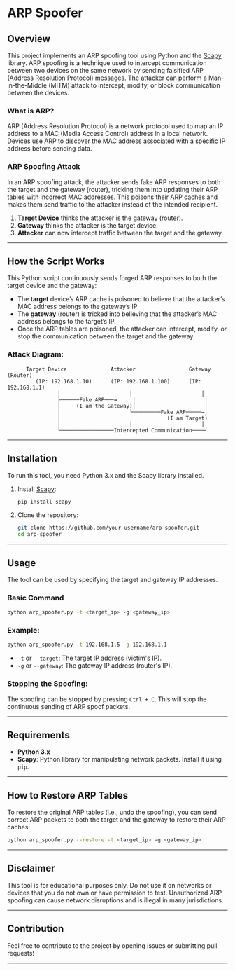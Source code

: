 

# ARP Spoofer

## Overview
This project implements an ARP spoofing tool using Python and the [Scapy](https://scapy.net/) library. ARP spoofing is a technique used to intercept communication between two devices on the same network by sending falsified ARP (Address Resolution Protocol) messages. The attacker can perform a Man-in-the-Middle (MITM) attack to intercept, modify, or block communication between the devices.

### What is ARP?
ARP (Address Resolution Protocol) is a network protocol used to map an IP address to a MAC (Media Access Control) address in a local network. Devices use ARP to discover the MAC address associated with a specific IP address before sending data.

### ARP Spoofing Attack
In an ARP spoofing attack, the attacker sends fake ARP responses to both the target and the gateway (router), tricking them into updating their ARP tables with incorrect MAC addresses. This poisons their ARP caches and makes them send traffic to the attacker instead of the intended recipient.

1. **Target Device** thinks the attacker is the gateway (router).
2. **Gateway** thinks the attacker is the target device.
3. **Attacker** can now intercept traffic between the target and the gateway.

---

## How the Script Works

This Python script continuously sends forged ARP responses to both the target device and the gateway:

- The **target** device’s ARP cache is poisoned to believe that the attacker’s MAC address belongs to the gateway’s IP.
- The **gateway** (router) is tricked into believing that the attacker’s MAC address belongs to the target’s IP.
- Once the ARP tables are poisoned, the attacker can intercept, modify, or stop the communication between the target and the gateway.

### Attack Diagram:
```plaintext
      Target Device              Attacker                 Gateway (Router)
         (IP: 192.168.1.10)      (IP: 192.168.1.100)      (IP: 192.168.1.1)
                │                      │                      │
                ├──────Fake ARP───→     │                      │
                │     (I am the Gateway)│                      │
                │                      └─────────Fake ARP─────→│
                │                                  (I am Target)
                │                      │                      │
                └─────────────────Intercepted Communication────┘
```

---

## Installation

To run this tool, you need Python 3.x and the Scapy library installed.

1. Install [Scapy](https://scapy.readthedocs.io/en/latest/installation.html):
    ```bash
    pip install scapy
    ```

2. Clone the repository:
    ```bash
    git clone https://github.com/your-username/arp-spoofer.git
    cd arp-spoofer
    ```

---

## Usage

The tool can be used by specifying the target and gateway IP addresses.

### Basic Command
```bash
python arp_spoofer.py -t <target_ip> -g <gateway_ip>
```

### Example:
```bash
python arp_spoofer.py -t 192.168.1.5 -g 192.168.1.1
```

- `-t` or `--target`: The target IP address (victim's IP).
- `-g` or `--gateway`: The gateway IP address (router's IP).

### Stopping the Spoofing:
The spoofing can be stopped by pressing `Ctrl + C`. This will stop the continuous sending of ARP spoof packets.

---

## Requirements

- **Python 3.x**
- **Scapy**: Python library for manipulating network packets. Install it using `pip`.

---

## How to Restore ARP Tables

To restore the original ARP tables (i.e., undo the spoofing), you can send correct ARP packets to both the target and the gateway to restore their ARP caches:

```bash
python arp_spoofer.py --restore -t <target_ip> -g <gateway_ip>
```

---

## Disclaimer

This tool is for educational purposes only. Do not use it on networks or devices that you do not own or have permission to test. Unauthorized ARP spoofing can cause network disruptions and is illegal in many jurisdictions.

---



## Contribution

Feel free to contribute to the project by opening issues or submitting pull requests!

---


